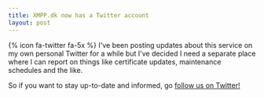 ```yaml
---
title: XMPP.dk now has a Twitter account
layout: post
---
```

{% icon fa-twitter fa-5x %}
I've been posting updates about this service on my own personal Twitter for a while but I've decided I need a separate place where
I can report on things like certificate updates, maintenance schedules and the like.  
  
So if you want to stay up-to-date and informed, go <a href="https://twitter.com/{{site.twitter_username }}">follow us on Twitter!</a>


[xmppnet]: https://xmpp.net/directory.php